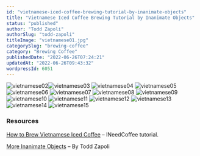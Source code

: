 ```yaml
---
id: "vietnamese-iced-coffee-brewing-tutorial-by-inanimate-objects"
title: "Vietnamese Iced Coffee Brewing Tutorial by Inanimate Objects"
status: "published"
author: "Todd Zapoli"
authorSlug: "todd-zapoli"
titleImage: "vietnamese01.jpg"
categorySlug: "brewing-coffee"
category: "Brewing Coffee"
publishedDate: "2022-06-26T07:24:21"
updatedAt: "2022-06-26T09:43:32"
wordpressId: 6051
---
```


![vietnamese02](vietnamese02.jpg)![vietnamese03](vietnamese03.jpg) ![vietnamese04](vietnamese04.jpg) ![vietnamese05](vietnamese05.jpg)![vietnamese06](vietnamese06.jpg) ![vietnamese07](vietnamese07.jpg) ![vietnamese08](vietnamese08.jpg) ![vietnamese09](vietnamese09.jpg) ![vietnamese10](vietnamese10.jpg) ![vietnamese11](vietnamese11.jpg) ![vietnamese12](vietnamese12.jpg) ![vietnamese13](vietnamese13.jpg) ![vietnamese14](vietnamese14.jpg) ![vietnamese15](vietnamese15.jpg)

### Resources

[How to Brew Vietnamese Iced Coffee](http://ineedcoffee.com/brew-vietnamese-coffee/) – INeedCoffee tutorial.

[More Inanimate Objects](http://ineedcoffee.com/by/todd-zapoli/) – By Todd Zapoli